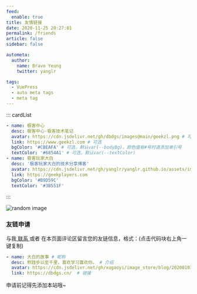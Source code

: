 ```yaml
---
feed:
  enable: true
title: 友情链接
date: 2020-11-25 20:27:01
permalink: /friends
article: false
sidebar: false

autometa:
  author:
    name: Bravo Yeung
    twitter: yanglr

tags:
  - VuePress
  - auto meta tags
  - meta tag
---
```


<!--
普通卡片列表容器，可用于友情链接、项目推荐、古诗词展示等。
cardList 后面可跟随一个数字表示每行最多显示多少个，选值范围1~4，默认3。在小屏时会根据屏幕宽度减少每行显示数量。
-->
::: cardList
```yaml
- name: 极客中心
  desc: 极客中心-极客技术笔记
  avatar: https://cdn.jsdelivr.net/gh/dbdgs/images@main/geekzl.png # 可选
  link: https://www.geekzl.com # 可选
  bgColor: '#CBEAFA' # 可选，默认var(--bodyBg)。颜色值有#号时请添加单引号
  textColor: '#6854A1' # 可选，默认var(--textColor)
- name: 极客玩家大白
  desc: '极客玩家大白的技术分享博客'
  avatar: https://cdn.jsdelivr.net/gh/yanglr/yanglr.github.io/assets/images/authors/byavatar.jpg
  link: https://geekplayers.com
  bgColor: '#B9D59C'
  textColor: '#3B551F'

```
:::

![random image](https://cdn.jsdelivr.net/gh/dbdgs/images@main/dabai.jpg "dbdgs.cn")

### 友链申请

与我[ 联系 ](/about/#联系)或者 在本页面评论区留言您的友链信息，格式：(点击代码块右上角一键复制)


```yaml
- name: 大白的故事 # 昵称
  desc: 积跬步以至千里，喜欢学习喜欢你。 # 介绍
  avatar: https://cdn.jsdelivr.net/gh/xugaoyi/image_store/blog/20200103123203.jpg # 头像
  link: https://dbdgs.cn/  # 链接
```

申请前记得先添加本站哦~
